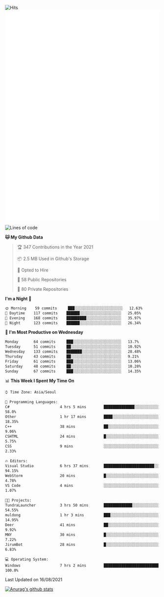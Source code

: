![Hits](https://hits.seeyoufarm.com/api/count/incr/badge.svg?url=https%3A%2F%2Fgithub.com%2Fkokose1234&count_bg=%2379C83D&title_bg=%23555555&icon=apple.svg&icon_color=%23E7E7E7&title=hits&edge_flat=false)
<br/>
![Metrics](https://github.com/kokose1234/kokose1234/blob/main/github-metrics.svg)

<!--START_SECTION:waka-->
![Lines of code](https://img.shields.io/badge/From%20Hello%20World%20I%27ve%20Written-12.5%20million%20lines%20of%20code-blue)

**🐱 My Github Data** 

> 🏆 347 Contributions in the Year 2021
 > 
> 📦 2.5 MB Used in Github's Storage 
 > 
> 💼 Opted to Hire
 > 
> 📜 58 Public Repositories 
 > 
> 🔑 80 Private Repositories  
 > 
**I'm a Night 🦉** 

```text
🌞 Morning    59 commits     ███░░░░░░░░░░░░░░░░░░░░░░   12.63% 
🌆 Daytime    117 commits    ██████░░░░░░░░░░░░░░░░░░░   25.05% 
🌃 Evening    168 commits    █████████░░░░░░░░░░░░░░░░   35.97% 
🌙 Night      123 commits    ██████░░░░░░░░░░░░░░░░░░░   26.34%

```
📅 **I'm Most Productive on Wednesday** 

```text
Monday       64 commits     ███░░░░░░░░░░░░░░░░░░░░░░   13.7% 
Tuesday      51 commits     ██░░░░░░░░░░░░░░░░░░░░░░░   10.92% 
Wednesday    133 commits    ███████░░░░░░░░░░░░░░░░░░   28.48% 
Thursday     43 commits     ██░░░░░░░░░░░░░░░░░░░░░░░   9.21% 
Friday       61 commits     ███░░░░░░░░░░░░░░░░░░░░░░   13.06% 
Saturday     48 commits     ██░░░░░░░░░░░░░░░░░░░░░░░   10.28% 
Sunday       67 commits     ███░░░░░░░░░░░░░░░░░░░░░░   14.35%

```


📊 **This Week I Spent My Time On** 

```text
⌚︎ Time Zone: Asia/Seoul

💬 Programming Languages: 
C#                       4 hrs 5 mins        ██████████████░░░░░░░░░░░   58.0% 
Other                    1 hr 17 mins        ████░░░░░░░░░░░░░░░░░░░░░   18.35% 
C++                      38 mins             ██░░░░░░░░░░░░░░░░░░░░░░░   9.06% 
CSHTML                   24 mins             █░░░░░░░░░░░░░░░░░░░░░░░░   5.75% 
CSS                      9 mins              ░░░░░░░░░░░░░░░░░░░░░░░░░   2.33%

🔥 Editors: 
Visual Studio            6 hrs 37 mins       ███████████████████████░░   94.15% 
WebStorm                 20 mins             █░░░░░░░░░░░░░░░░░░░░░░░░   4.78% 
VS Code                  4 mins              ░░░░░░░░░░░░░░░░░░░░░░░░░   1.07%

🐱‍💻 Projects: 
TundraLauncher           3 hrs 50 mins       █████████████░░░░░░░░░░░░   54.55% 
muldong                  1 hr 3 mins         ███░░░░░░░░░░░░░░░░░░░░░░   14.95% 
Deer                     41 mins             ██░░░░░░░░░░░░░░░░░░░░░░░   9.92% 
MNY                      30 mins             █░░░░░░░░░░░░░░░░░░░░░░░░   7.22% 
JirumBot                 28 mins             █░░░░░░░░░░░░░░░░░░░░░░░░   6.83%

💻 Operating System: 
Windows                  7 hrs 2 mins        █████████████████████████   100.0%

```


 Last Updated on 16/08/2021
<!--END_SECTION:waka-->

[![Anurag's github stats](https://github-readme-stats.vercel.app/api?username=kokose1234&theme=dracula)](https://github.com/anuraghazra/github-readme-stats)



	
